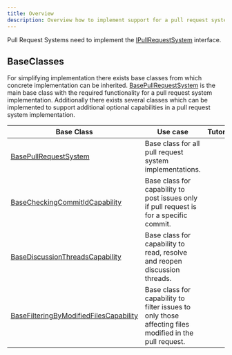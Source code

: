 ```yaml
---
title: Overview
description: Overview how to implement support for a pull request system.
---
```


Pull Request Systems need to implement the [IPullRequestSystem](https://cakebuild.net/api/Cake.Issues.PullRequests/IPullRequestSystem/)
interface.

## BaseClasses

For simplifying implementation there exists base classes from which concrete implementation can be inherited.
[BasePullRequestSystem](https://cakebuild.net/api/Cake.Issues.PullRequests/BasePullRequestSystem/)
is the main base class with the required functionality for a pull request system implementation.
Additionally there exists several classes which can be implemented to support additional optional capabilities
in a pull request system implementation.

| Base Class                                                                                                                                              | Use case                                                                                               | Tutorial                            |
|---------------------------------------------------------------------------------------------------------------------------------------------------------|--------------------------------------------------------------------------------------------------------|-------------------------------------|
| [BasePullRequestSystem](https://cakebuild.net/api/Cake.Issues.PullRequests/BasePullRequestSystem/)                                     | Base class for all pull request system implementations.                                                |                                     |
| [BaseCheckingCommitIdCapability](https://cakebuild.net/api/Cake.Issues.PullRequests/BaseCheckingCommitIdCapability_1/)                 | Base class for capability to post issues only if pull request is for a specific commit.                |                                     |
| [BaseDiscussionThreadsCapability](https://cakebuild.net/api/Cake.Issues.PullRequests/BaseDiscussionThreadsCapability_1/)               | Base class for capability to read, resolve and reopen discussion threads.                              |                                     |
| [BaseFilteringByModifiedFilesCapability](https://cakebuild.net/api/Cake.Issues.PullRequests/BaseFilteringByModifiedFilesCapability_1/) | Base class for capability to filter issues to only those affecting files modified in the pull request. |                                     |
